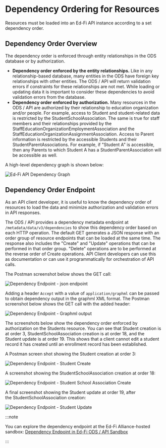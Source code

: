 # Dependency Ordering for Resources

Resources must be loaded into an Ed-Fi API instance according to a set
dependency order.

## Dependency Order Overview

The dependency order is enforced through entity relationships in the ODS
database or by authorization.

* **Dependency order enforced by the entity relationships.** Like in any
    relationship-based database, many entities in the ODS have foreign key
    relationships with other entities. The ODS / API will return validation
    errors if constraints for these relationships are not met. While loading or
    updating data it is important to consider these dependencies to avoid
    validation errors from the database.
* **Dependency order enforced by authorization.** Many resources in the ODS /
    API are authorized by their relationship to education organization and/or
    people. For example, access to Student and student-related data is
    restricted by the StudentSchoolAssociation. The same is true for staff
    members and their relationships provided by the
    StaffEducationOrganizationEmploymentAssociation and the
    StaffEducationOrganizationAssignmentAssociation. Access to Parent
    information is restricted by the accessible Students and their
    StudentParentAssociations. For example, if "Student A" is accessible, then
    any Parents to which Student A has a StudentParentAssociation will be
    accessible as well.

A high-level dependency graph is shown below:

![Ed-Fi API Dependency Graph](https://edfidocs.blob.core.windows.net/$web/img/getting-started/solution-guides/chronic-absenteeism-solution-guide/Ed-Fi%20API%20Dependency%20Graph.png)

## Dependency Order Endpoint

As an API client developer, it is useful to know the dependency order of
resources to load the data and minimize authorization and validation errors in
API responses.

The ODS / API provides a dependency metadata endpoint at
`/metadata/data/v3/dependencies` to show this dependency order based on each
HTTP operation. The default GET generates a JSON response with an order group of
resource endpoints that can be loaded at the same time. The response also
includes the "Create" and "Update" operations that can be performed in that
order group. "Delete" operations are to be performed at the reverse order of
Create operations. API Client developers can use this as documentation or can
use it programmatically for orchestration of API calls.

The Postman screenshot below shows the GET call:

![Dependency Endpoint - json endpoint](https://edfidocs.blob.core.windows.net/$web/img/getting-started/solution-guides/chronic-absenteeism-solution-guide/Dependency%20Endpoint%20-json%20endpoint.jpg)

Adding a header `Accept` with a value of `application/graphml` can be passed to
obtain dependency output in the graphml XML format. The Postman screenshot
below shows the GET call with the added header:

![Dependency Endpoint - Graphml output](https://edfidocs.blob.core.windows.net/$web/img/getting-started/solution-guides/chronic-absenteeism-solution-guide/Dependency%20Endpoint%20-%20Graphml%20output.png)

The screenshots below show the dependency order enforced by authorization on the
Students resource. You can see that Student creation is at
order 3, StudentSchoolAssociation creation is at order 18, and the Student
update is at order 19. This shows that a client cannot edit a student record it
has created until an enrollment record has been established.

A Postman screen shot showing the Student creation at order 3:

![Dependency Endpoint - Student Create](https://edfidocs.blob.core.windows.net/$web/img/getting-started/solution-guides/chronic-absenteeism-solution-guide/Dependency%20Endpoint%20-%20Student%20Create.png)

A screenshot showing the StudentSchoolAssociation creation at order 18:

![Dependency Endpoint - Student School Association Create](https://edfidocs.blob.core.windows.net/$web/img/getting-started/solution-guides/chronic-absenteeism-solution-guide/Dependency%20Endpoint%20-%20Student%20School%20Association%20Create.png)

A final screenshot showing the Student update at order 19, after
the StudentSchoolAssociation creation:

![Dependency Endpoint - Student Update](https://edfidocs.blob.core.windows.net/$web/img/getting-started/solution-guides/chronic-absenteeism-solution-guide/Dependency%20Endpoint%20-%20Student%20Update.png)

:::note

You can explore the dependency endpoint at the Ed-Fi Alliance-hosted sandbox:
[Dependency Endpoint in Ed-Fi ODS / API
Sandbox](https://api.ed-fi.org/v5.2/api/metadata/data/v3/dependencies)

:::
